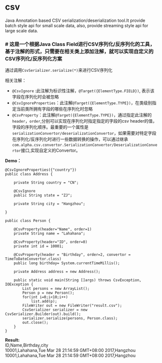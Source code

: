 # csv
Java Annotation based CSV serialization/deserialization tool.It provide batch style api for small scale data, also, provide streaming style api for large scale data.

### # 这是一个根据Java Class Field进行CSV序列化/反序列化的工具，基于注解的形式，只需要在相关类上添加注解，就可以实现自定义的CSV序列化/反序列化方案

通过调用`CsvSerializer.serialize(*)`来进行CSV序列化

相关注解：
* `@CsvIgnore` :此注解为标识性注解，`@Target({ElementType.FIELD})`, 表示该字段在序列化时会被忽略
* `@CsvIgnoreProperties`：此注解`@Target({ElementType.TYPE})`，在类级别指定当前类所拥有字段的哪些在序列化时忽略
* `@CsvProperty`：此注解`@Target({ElementType.TYPE})`，通过指定此注解的`header`，`order`,分别可以实现在序列化时指定指定的字段的csv header的值，字段的序列化顺序。最重要的一个属性是`serializationConvertor/deserializationConvertor`，如果需要对特定字段在序列化/反序列化时进行一些数据转换的操作，可以通过继承`com.alpha.csv.convertor.SerializationConvertor/DeserializationConvertor`接口,实现自定义的Convertor。

**Demo：**
    
    @CsvIgnoreProperties({"country"})    
    public class Address {
    
        private String country = "CN";
    
        @CsvIgnore
        public String state = "ZJ";
    
        private String city = "Hangzhou";
    
    }

    public class Person {
    
        @CsvProperty(header="Name", order=1)
        private String name = "Lahahana";

        @CsvProperty(header="ID", order=0)
        private int id = 10001;
    
        @CsvProperty(header = "Birthday", order=2, convertor = TimeToDateConvertor.class)
        public long birthday= System.currentTimeMillis();
    
        private Address address = new Address();
    
        public static void main(String []args) throws CsvException, IOException {
            List persons = new ArrayList();
            Person p = new Person();
            for(int i=0;i<10;i++)
                list.add(p);    
            FileWriter out = new FileWriter("result.csv");
            CsvSerializer serializer = new CsvSerializer.Builder(out).build();
            serializer.serialize(persons, Person.class);
            out.close();
        }
    }


**Result:**  
    ID,Name,Birthday,city  
    10001,Lahahana,Tue Mar 28 21:14:59 GMT+08:00 2017,Hangzhou  
    10001,Lahahana,Tue Mar 28 21:14:59 GMT+08:00 2017,Hangzhou  

